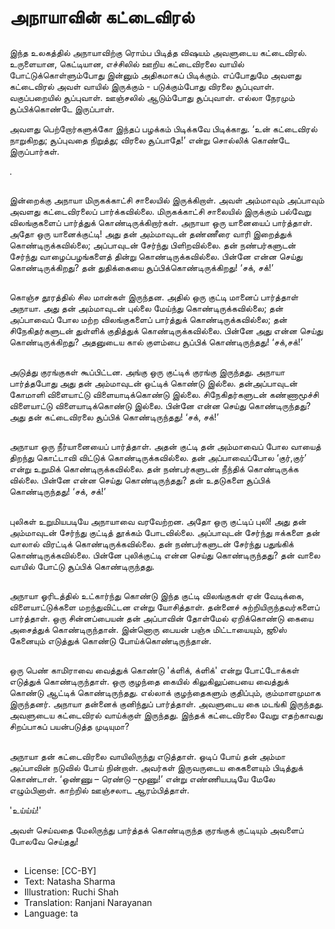 # அநாயாவின் கட்டைவிரல்

##
இந்த உலகத்தில் அநாயாவிற்கு ரொம்ப பிடித்த  விஷயம் அவளுடைய கட்டைவிரல். உருளையான, கெட்டியான, எச்சிலில் ஊறிய கட்டைவிரலை வாயில் போட்டுக்கொள்ளும்போது  இன்னும் அதிகமாகப் பிடிக்கும். எப்போதுமே அவளது  கட்டைவிரல் அவள் வாயில் இருக்கும் - படுக்கும்போது விரலை சூப்புவாள். வகுப்பறையில் சூப்புவாள்.  ஊஞ்சலில் ஆடும்போது சூப்புவாள். எல்லா நேரமும்   சூப்பிக்கொண்டே இருப்பாள்.

அவளது பெற்றோர்களுக்கோ இந்தப் பழக்கம் பிடிக்கவே பிடிக்காது. ‘உன் கட்டைவிரல் நாறுகிறது; சூப்புவதை நிறுத்து; விரலை சூப்பாதே!’ என்று சொல்லிக் கொண்டே இருப்பார்கள்.

. 

##
இன்றைக்கு அநாயா மிருகக்காட்சி சாலையில் இருக்கிறாள். அவள் அம்மாவும் அப்பாவும் அவளது கட்டைவிரலைப் பார்க்கவில்லை. மிருகக்காட்சி சாலையில் இருக்கும் பல்வேறு விலங்குகளைப் பார்த்துக் கொண்டிருக்கிறார்கள். அநாயா ஒரு யானையைப் பார்த்தாள். அதோ ஒரு யானைக்குட்டி! அது தன் அம்மாவுடன் தண்ணீரை வாரி இறைத்துக் கொண்டிருக்கவில்லை; அப்பாவுடன் சேர்ந்து பிளிறவில்லை. தன் நண்பர்களுடன் சேர்ந்து வாழைப்பழங்களைத் தின்று கொண்டிருக்கவில்லை. பின்னே என்ன செய்து கொண்டிருக்கிறது? தன் துதிக்கையை சூப்பிக்கொண்டிருக்கிறது! ‘சக், சக்!’

##
கொஞ்ச தூரத்தில் சில மான்கள் இருந்தன. அதில் ஒரு குட்டி மானைப் பார்த்தாள் அநாயா. அது தன் அம்மாவுடன் புல்லை மேய்ந்து கொண்டிருக்கவில்லை; தன் அப்பாவைப் போல மற்ற விலங்குகளைப் பார்த்துக் கொண்டிருக்கவில்லை; தன் சிநேகிதர்களுடன் துள்ளிக் குதித்துக் கொண்டிருக்கவில்லை. பின்னே அது என்ன செய்து கொண்டிருக்கிறது? அதனுடைய கால் குளம்பை சூப்பிக் கொண்டிருந்தது! ‘சக்,சக்!’

##
அடுத்து குரங்குகள் கூப்பிட்டன. அங்கு ஒரு குட்டிக் குரங்கு  இருந்தது. அநாயா பார்த்தபோது  அது தன் அம்மாவுடன் ஒட்டிக் கொண்டு இல்லை. தன்அப்பாவுடன் கோமாளி விளையாட்டு விளையாடிக்கொண்டு இல்லை. சிநேகிதர்களுடன் கண்ணாமூச்சி விளையாட்டு விளையாடிக்கொண்டு இல்லை. பின்னே என்ன செய்து கொண்டிருந்தது? அது தன் கட்டைவிரலை சூப்பிக் கொண்டிருந்தது! ‘சக், சக்!’

##
அநாயா ஒரு நீர்யானையைப் பார்த்தாள். அதன் குட்டி தன் அம்மாவைப் போல வாயைத் திறந்து கொட்டாவி விட்டுக் கொண்டிருக்கவில்லை. தன் அப்பாவைப்போல ‘குர்,குர்’ என்று உறுமிக் கொண்டிருக்கவில்லை. தன் நண்பர்களுடன் நீந்திக் கொண்டிருக்க வில்லை. பின்னே என்ன செய்து கொண்டிருந்தது? தன் உதடுகளை சூப்பிக் கொண்டிருந்தது! ‘சக், சக்!’

##
புலிகள் உறுமியபடியே அநாயாவை வரவேற்றன. அதோ ஒரு குட்டிப் புலி! அது தன் அம்மாவுடன் சேர்ந்து  குட்டித் தூக்கம் போடவில்லை. அப்பாவுடன் சேர்ந்து ஈக்களை தன் வாலால் விரட்டிக் கொண்டிருக்கவில்லை. தன் நண்பர்களுடன் சேர்ந்து பதுங்கிக் கொண்டிருக்கவில்லை. பின்னே புலிக்குட்டி என்ன செய்து கொண்டிருந்தது? தன் வாலை வாயில் போட்டு சூப்பிக் கொண்டிருந்தது.

##
அநாயா ஓரிடத்தில் உட்கார்ந்து கொண்டு இந்த குட்டி விலங்குகள் ஏன் வேடிக்கை, விளையாட்டுக்களை மறந்துவிட்டன என்று யோசித்தாள்.  தன்னைச் சுற்றியிருந்தவர்களைப் பார்த்தாள். ஒரு சின்னப்பையன் தன் அப்பாவின் தோள்மேல் ஏறிக்கொண்டு கையை அசைத்துக் கொண்டிருந்தான். இன்னொரு பையன் பஞ்சு மிட்டாயையும், ஜூஸ் கேனையும் எடுத்துக் கொண்டு போய்க்கொண்டிருந்தான்.

##
ஒரு பெண் காமிராவை வைத்துக் கொண்டு 'க்ளிக், க்ளிக்' என்று போட்டோக்கள் எடுத்துக் கொண்டிருந்தாள். ஒரு குழந்தை கையில் கிலுகிலுப்பையை வைத்துக் கொண்டு ஆட்டிக் கொண்டிருந்தது. எல்லாக் குழந்தைகளும் குதிப்பும், கும்மாளமுமாக இருந்தனர். அநாயா தன்னைக் குனிந்துப் பார்த்தாள். அவளுடைய கை மடங்கி இருந்தது. அவளுடைய கட்டைவிரல் வாய்க்குள் இருந்தது. இந்தக் கட்டைவிரலை வேறு எதற்காவது சிறப்பாகப்  பயன்படுத்த முடியுமா?

##
அநாயா தன் கட்டைவிரலை வாயிலிருந்து  எடுத்தாள். ஓடிப் போய் தன் அம்மா அப்பாவின் நடுவில் போய் நின்றாள். அவர்கள் இருவருடைய கைகளையும் பிடித்துக் கொண்டாள். ‘ஒண்ணு – ரெண்டு –மூணு!’ என்று எண்ணியபடியே மேலே எழும்பினாள். காற்றில் ஊஞ்சலாட ஆரம்பித்தாள்.

'உய்ய்ய்!'

அவள் செய்வதை மேலிருந்து பார்த்தக் கொண்டிருந்த  குரங்குக் குட்டியும் அவளைப் போலவே செய்தது!

##
* License: [CC-BY]
* Text: Natasha Sharma
* Illustration: Ruchi Shah
* Translation: Ranjani Narayanan
* Language: ta
